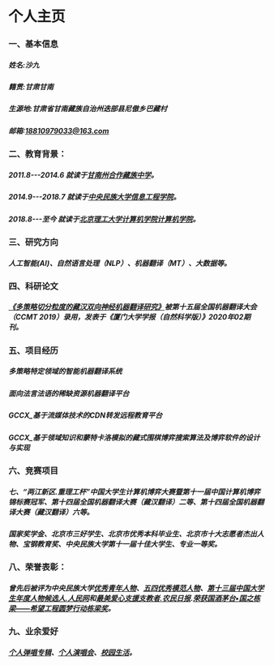 # 个人主页

### 一、基本信息
##### 姓名:沙九   
##### 籍贯:甘肃甘南    
##### 生源地:甘肃省甘南藏族自治州迭部县尼傲乡巴藏村  
##### 邮箱:18810979033@163.com

### 二、教育背景：
##### 2011.8---2014.6 就读于[甘南州合作藏族中学](https://hzzz.30edu.com.cn/)。
##### 2014.9---2018.7 就读于[中央民族大学信息工程学院](https://news.muc.edu.cn/info/1020/9928.htm)。
##### 2018.8---至今   就读于[北京理工大学计算机学院计算机学院](http://cs.bit.edu.cn/)。



### 三、研究方向
##### 人工智能(AI)、自然语言处理（NLP）、机器翻译（MT）、大数据等。

### 四、科研论文
##### [《多策略切分粒度的藏汉双向神经机器翻译研究》](https://mp.weixin.qq.com/s/iqfFjFq3r4ZAqIPfNF9wiQ)被第十五届全国机器翻译大会（CCMT 2019）录用，发表于《厦门大学学报（自然科学版）》2020年02期刊。

### 五、项目经历
##### 多策略特定领域的智能机器翻译系统
##### 面向法言法语的稀缺资源机器翻译平台  
##### GCCX_基于流媒体技术的CDN转发远程教育平台
##### GCCX_基于领域知识和蒙特卡洛模拟的藏式围棋博弈搜索算法及博弈软件的设计与实现

### 六、竞赛项目

##### 七、“两江新区.重理工杯”中国大学生计算机博弈大赛暨第十一届中国计算机博弈锦标赛冠军、第十四届全国机器翻译大赛（藏汉翻译）二等、第十四届全国机器翻译大赛（藏汉翻译）六等。
##### 国家奖学金、北京市三好学生、北京市优秀本科毕业生、北京市十大志愿者杰出人物、宝钢教育奖、中央民族大学第十一届十佳大学生、专业一等奖。

### 八、荣誉表彰：
##### 曾先后被评为中央民族大学[优秀青年人物](https://www.sohu.com/a/229225619_174487)、[五四优秀模范人物](https://www.sohu.com/a/230474705_256808)、[第十三届中国大学生年度人物候选人.人民网](http://edu.people.com.cn/n1/2018/0420/c8216-29940453.html?from=timeline&isappinstalled=1)和[最美爱心支援支教者.农民日报](https://news.muc.edu.cn/info/1022/16183.htm).[荣获国酒茅台•国之栋梁——希望工程圆梦行动栋梁奖](https://www.tjkx.com/news/show/1050312)。

### 九、业余爱好
##### [个人弹唱专辑](http://i.youku.com/u/UMTM2ODA4NzMyMA==)、[个人演唱会](https://v.qq.com/x/page/t0836o0o5ug.html?from=timeline)、[校园生活](https://v.youku.com/v_show/id_XMzYwOTk4NzYzMg==)。


